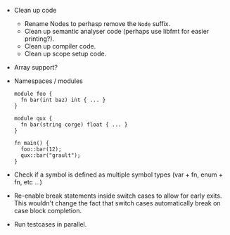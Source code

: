 - Clean up code
  - Rename Nodes to perhasp remove the `Node` suffix.
  - Clean up semantic analyser code (perhaps use libfmt for easier printing?).
  - Clean up compiler code.
  - Clean up scope setup code.

- Array support?
- Namespaces / modules
  ```
  module foo {
    fn bar(int baz) int { ... }
  }

  module qux {
    fn bar(string corge) float { ... }
  }

  fn main() {
    foo::bar(12);
    qux::bar("grault");
  }
  ```

- Check if a symbol is defined as multiple symbol types (var + fn, enum + fn, etc ...)
- Re-enable break statements inside switch cases to allow for early exits. This wouldn't change the fact that switch cases automatically break on case block completion.
- Run testcases in parallel.